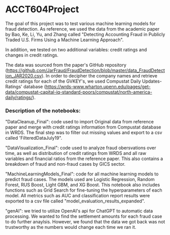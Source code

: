 # ACCT604Project
The goal of this project was to test various machine learning models for fraud detection. As reference, we used the data from the academic paper by Bao, Ke, Li, Yu, and Zhang called "Detecting Accounting Fraud in Publicly Traded U.S. Firms Using a Machine Learning Approach". 

In addition, we tested on two additional variables: credit ratings and changes in credit ratings. 

The data was sourced from the paper's GitHub repository (https://github.com/JarFraud/FraudDetection/blob/master/data_FraudDetection_JAR2020.csv). 
In order to decipher the company names and retrieve credit ratings for each of the GVKEY's, we used Compustat Daily Updates-Ratings' database (https://wrds-www.wharton.upenn.edu/pages/get-data/compustat-capital-iq-standard-poors/compustat/north-america-daily/ratings/).


### Description of the notebooks:

"DataCleanup_Final": code used to import Original data from reference paper and merge with credit ratings information from Compustat database in WRDS. The final step was to filter out missing values and export to a csv called 'FilteredDataJuly19".

"DataVisualization_Final": code used to analyze fraud obersvations over time, as well as distribution of credit ratings from WRDS and all raw variables and financial ratios from the reference paper. This also contains a breakdown of fraud and non-fraud cases by GICS sector.

"MachineLearningModels_Final": code for all machine learning models to predict fraud cases. The models used are Logistic Regression, Random Forest, RUS Boost, Light GBM, and XG Boost. This notebook also includes functions such as Grid Search for fine-tuning the hyperparameters of each model. All metrics such as AUC and classification report results were exported to a csv file called "model_evaluation_results_expanded".

"genAI": we tried to utilize OpenAI's api for ChatGPT to automatic data processing. We wanted to find the settlement amounts for each fraud case to do further anaylsis. However, we found that the data we got back was not trustworthy as the numbers would change each time we ran it.

